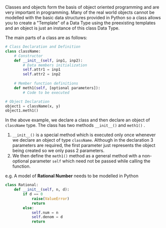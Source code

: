 Classes and objects form the basis of object oriented programming and are very important in programming. Many of the real world objects cannot be modelled with the basic data structures provided in Python so a class allows you to create a "Template" of a Data Type using the preexisting templates and an object is just an instance of this class Data Type.

The main parts of a class are as follows:
```python
# Class Declaration and Definition
class className:
	# Constructor
	def __init__(self, inp1, inp2):
		# Data members initialization
		self.attr1 = inp1
		self.attr2 = inp2
	
	# Member function definitions
	def meth1(self, [optional parameters]):
		# Code to be executed

# Object Declaration
object1 = className(x, y)
object1.meth1()
```
In the above example, we declare a class and then declare an object of `className` type. The class has two methods `__init__()` and `meth1()` .
1. `__init__()` is a special method which is executed only once whenever we declare an object of type `className`. Although in the declaration 3 parameters are required, the first parameter just represents the object being created so we only pass 2 parameters.
2. We then define the `meth1()` method as a general method with a non-optional parameter `self` which need not be passed while calling the function.

e.g. A model of **Rational Number** needs to be modelled in Python
```python
class Rational:
	def __init__(self, n, d):
		if d == 0
			raise(ValueError)
			return
		else:
			self.num = n
			self.denom = d
			return
```

